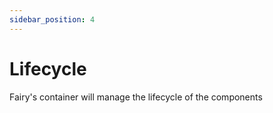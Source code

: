 ```yaml
---
sidebar_position: 4
---
```


# Lifecycle
Fairy's container will manage the lifecycle of the components